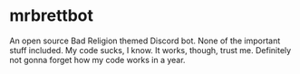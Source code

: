 # mrbrettbot
An open source Bad Religion themed Discord bot.
None of the important stuff included. 
My code sucks, I know. It works, though, trust me. Definitely not gonna forget how my code works in a year.
